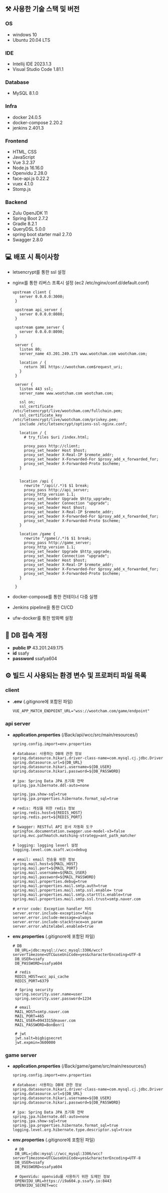 ## ⚒️ 사용한 기술 스택 및 버전

### OS

- windows 10
- Ubuntu 20.04 LTS

### IDE

- Intellij IDE 2023.1.3
- Visual Studio Code 1.81.1

### Database

- MySQL 8.1.0

### Infra

- docker 24.0.5
- docker-compose 2.20.2
- jenkins 2.401.3

### Frontend

- HTML, CSS
- JavaScript
- Vue 3.2.37
- Node.js 16.16.0
- Openvidu 2.28.0
- face-api.js 0.22.2
- vuex 4.1.0
- Stomp.js

### Backend

- Zulu OpenJDK 11
- Spring Boot 2.7.2
- Gradle 8.2.1
- QueryDSL 5.0.0
- spring boot starter mail 2.7.0
- Swagger 2.8.0

## 💻 배포 시 특이사항

- letsencrypt를 통한 ssl 설정
- nginx를 통한 리버스 프록시 설정 (ec2 /etc/nginx/conf.d/default.conf)

  ```
  upstream client {
     server 0.0.0.0:3000;
   }

   upstream api_server {
     server 0.0.0.0:8080;
   }

   upstream game_server {
     server 0.0.0.0:8090;
   }

   server {
     listen 80;
     server_name 43.201.249.175 www.wootcham.com wootcham.com;

     location / {
       return 301 https://wootcham.com$request_uri;
     }
   }

   server {
     listen 443 ssl;
     server_name www.wootcham.com wootcham.com;

     ssl on;
     ssl_certificate /etc/letsencrypt/live/wootcham.com/fullchain.pem;
     ssl_certificate_key /etc/letsencrypt/live/wootcham.com/privkey.pem;
     include /etc/letsencrypt/options-ssl-nginx.conf;

     location / {
       # try_files $uri /index.html;

       proxy_pass http://client;
       proxy_set_header Host $host;
       proxy_set_header X-Real-IP $remote_addr;
       proxy_set_header X-Forwarded-For $proxy_add_x_forwarded_for;
       proxy_set_header X-Forwarded-Proto $scheme;
     }


     location /api {
       rewrite ^/api(/.*)$ $1 break;
       proxy_pass http://api_server;
       proxy_http_version 1.1;
       proxy_set_header Upgrade $http_upgrade;
       proxy_set_header Connection "upgrade";
       proxy_set_header Host $host;
       proxy_set_header X-Real-IP $remote_addr;
       proxy_set_header X-Forwarded-For $proxy_add_x_forwarded_for;
       proxy_set_header X-Forwarded-Proto $scheme;
     }

     location /game {
       rewrite ^/game(/.*)$ $1 break;
       proxy_pass http://game_server;
       proxy_http_version 1.1;
       proxy_set_header Upgrade $http_upgrade;
       proxy_set_header Connection "upgrade";
       proxy_set_header Host $host;
       proxy_set_header X-Real-IP $remote_addr;
       proxy_set_header X-Forwarded-For $proxy_add_x_forwarded_for;
       proxy_set_header X-Forwarded-Proto $scheme;
     }

   }

  ```

- docker-compose를 통한 컨테이너 다중 실행

- Jenkins pipeline을 통한 CI/CD

- ufw-docker를 통한 방화벽 설정

## 📀 DB 접속 계정

- **public IP** 43.201.249.175
- **id** ssafy
- **password** ssafya604

## ⚙️ 빌드 시 사용되는 환경 변수 및 프로퍼티 파일 목록

### client

- **.env** (.gitignore에 포함된 파일)
  ```
  VUE_APP_MATCH_ENDPOINT_URL="wss://wootcham.com/game/endpoint"
  ```

### api server

- **application.properties** (/Back/api/wcc/src/main/resources/)

  ```
  spring.config.import=env.properties

  # database: 사용하는 DB에 관한 정보
  spring.datasource.hikari.driver-class-name=com.mysql.cj.jdbc.Driver
  spring.datasource.url=${DB_URL}
  spring.datasource.hikari.username=${DB_USER}
  spring.datasource.hikari.password=${DB_PASSWORD}

  # jpa: Spring Data JPA 초기화 전략
  spring.jpa.hibernate.ddl-auto=none

  spring.jpa.show-sql=true
  spring.jpa.properties.hibernate.format_sql=true

  # redis: 캐싱을 위한 redis 정보
  spring.redis.host=${REDIS_HOST}
  spring.redis.port=${REDIS_PORT}

  # Swagger: RESTful API 문서 자동화 도구
  springfox.documentation.swagger.use-model-v3=false
  spring.mvc.pathmatch.matching-strategy=ant_path_matcher

  # logging: logging leverl 설정
  logging.level.com.ssaft.wcc=debug

  # email: email 전송을 위한 정보
  spring.mail.host=${MAIL_HOST}
  spring.mail.port=${MAIL_PORT}
  spring.mail.username=${MAIL_USER}
  spring.mail.password=${MAIL_PASSWORD}
  spring.mail.properties.debug=true
  spring.mail.properties.mail.smtp.auth=true
  spring.mail.properties.mail.smtp.ssl.enable= true
  spring.mail.properties.mail.smtp.starttls.enable=true
  spring.mail.properties.mail.smtp.ssl.trust=smtp.naver.com

  # error code: Exception handler 처리
  server.error.include-exception=false
  server.error.include-message=always
  server.error.include-stacktrace=on_param
  server.error.whitelabel.enabled=true
  ```

- **env.properties** (.gitignore에 포함된 파일)

  ```
  # DB
   DB_URL=jdbc:mysql://wcc_mysql:3306/wcc?serverTimezone=UTC&useUniCode=yes&characterEncoding=UTF-8
   DB_USER=ssafy
   DB_PASSWORD=ssafya604

   # redis
   REDIS_HOST=wcc_api_cache
   REDIS_PORT=6379

   # Spring security
   spring.security.user.name=user
   spring.security.user.password=1234

   # email
   MAIL_HOST=smtp.naver.com
   MAIL_PORT=465
   MAIL_USER=0943315@naver.com
   MAIL_PASSWORD=BonBon!1

   # jwt
   jwt.salt=bigbigsecret
   jwt.expmin=3600000
  ```

### game server

- **application.properties** (/Back/game/game/src/main/resources/)

  ```
  spring.config.import=env.properties

  # database: 사용하는 DB에 관한 정보
  spring.datasource.hikari.driver-class-name=com.mysql.cj.jdbc.Driver
  spring.datasource.url=${DB_URL}
  spring.datasource.hikari.username=${DB_USER}
  spring.datasource.hikari.password=${DB_PASSWORD}

  # jpa: Spring Data JPA 초기화 전략
  spring.jpa.hibernate.ddl-auto=none
  spring.jpa.show-sql=true
  spring.jpa.properties.hibernate.format_sql=true
  logging.level.org.hibernate.type.descriptor.sql=trace
  ```

- **env.properties** (.gitignore에 포함된 파일)

  ```
   # DB
   DB_URL=jdbc:mysql://wcc_mysql:3306/wcc?serverTimezone=UTC&useUniCode=yes&characterEncoding=UTF-8
   DB_USER=ssafy
   DB_PASSWORD=ssafya604

   # OpenVidu: openvidu를 사용하기 위한 도메인 정보
   OPENVIDU_URL=https://i9a604.p.ssafy.io:8443
   OPENVIDU_SECRET=wcc
  ```
